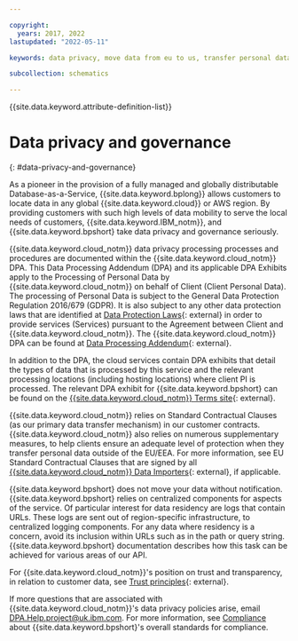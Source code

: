 ```yaml
---

copyright:
  years: 2017, 2022
lastupdated: "2022-05-11"

keywords: data privacy, move data from eu to us, transfer personal data outside eu

subcollection: schematics

---
```


{{site.data.keyword.attribute-definition-list}}

# Data privacy and governance
{: #data-privacy-and-governance}

As a pioneer in the provision of a fully managed and globally distributable Database-as-a-Service, {{site.data.keyword.bplong}} allows customers to locate data in any global {{site.data.keyword.cloud}} or AWS region. By providing customers with such high levels of data mobility to serve the local needs of customers, {{site.data.keyword.IBM_notm}}, and {{site.data.keyword.bpshort} take data privacy and governance seriously.

{{site.data.keyword.cloud_notm}} data privacy processing processes and procedures are documented within the {{site.data.keyword.cloud_notm}} DPA. This Data Processing Addendum (DPA) and its applicable DPA Exhibits apply to the Processing of Personal Data by {{site.data.keyword.cloud_notm}} on behalf of Client (Client Personal Data). The processing of Personal Data is subject to the General Data Protection Regulation 2016/679 (GDPR). It is also subject to any other data protection laws that are identified at [Data Protection Laws](http://www.ibm.com/dpa/dpl){: external} in order to provide services (Services) pursuant to the Agreement between Client and {{site.data.keyword.cloud_notm}}. The {{site.data.keyword.cloud_notm}} DPA can be found at [Data Processing Addendum](https://www.ibm.com/dpa){: external}.

In addition to the DPA, the cloud services contain DPA exhibits that detail the types of data that is processed by this service and the relevant processing locations (including hosting locations) where client PI is processed. The relevant DPA exhibit for {{site.data.keyword.bpshort} can be found on the [{{site.data.keyword.cloud_notm}} Terms site](https://www.ibm.com/support/customer/csol/contractexplorer/cloud/datasheets/2052E430379B11E58B2CB2A838CE4F20/en){: external}.

{{site.data.keyword.cloud_notm}} relies on Standard Contractual Clauses (as our primary data transfer mechanism) in our customer contracts. {{site.data.keyword.cloud_notm}} also relies on numerous supplementary measures, to help clients ensure an adequate level of protection when they transfer personal data outside of the EU/EEA. For more information, see EU Standard Contractual Clauses that are signed by all [{{site.data.keyword.cloud_notm}} Data Importers](https://www.ibm.com/software/sla/sladb.nsf/sla/eumc){: external}, if applicable.

{{site.data.keyword.bpshort} does not move your data without notification. {{site.data.keyword.bpshort} relies on centralized components for aspects of the service. Of particular interest for data residency are logs that contain URLs. These logs are sent out of region-specific infrastructure, to centralized logging components. For any data where residency is a concern, avoid its inclusion within URLs such as in the path or query string. {{site.data.keyword.bpshort} documentation describes how this task can be achieved for various areas of our API.

For {{site.data.keyword.cloud_notm}}'s position on trust and transparency, in relation to customer data, see [Trust principles](https://www.ibm.com/blogs/policy/trust-principles/){: external}.

If more questions that are associated with {{site.data.keyword.cloud_notm}}'s data privacy policies arise, email DPA.Help.project@uk.ibm.com. For more information, see [Compliance](/docs/security-compliance?topic=security-compliance-getting-started) about {{site.data.keyword.bpshort}'s overall standards for compliance.
